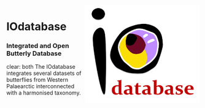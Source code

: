 <img src="https://github.com/leondap/images/blob/main/io_database.png?raw=true" width="300" img align="right">

# IOdatabase
### Integrated and Open Butterly Database

clear: both
The IOdatabase integrates several datasets of butterflies from Western Palaearctic interconnected with a harmonised taxonomy.
